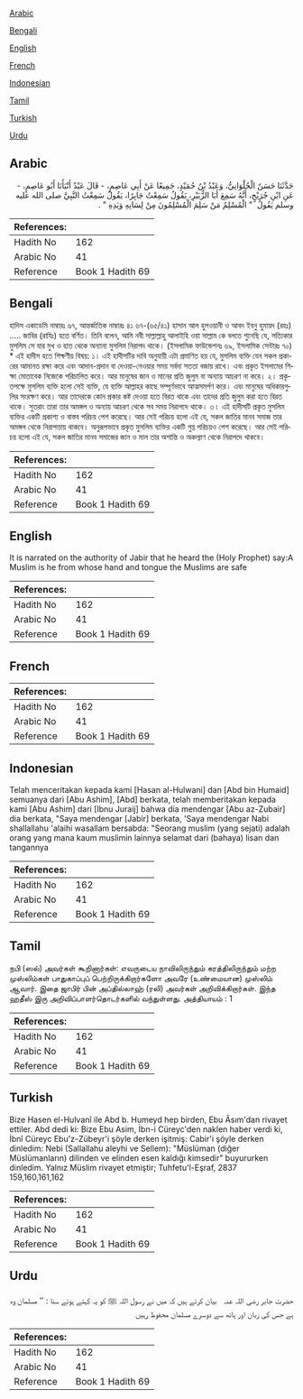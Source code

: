 [Arabic](#arabic)

[Bengali](#bengali)

[English](#english)

[French](#french)

[Indonesian](#indonesian)

[Tamil](#tamil)

[Turkish](#turkish)

[Urdu](#urdu)

## Arabic


<div dir="rtl" lang="ar" style={{fontSize:'larger',backgroundColor:'#f8f9fa',padding:20}}>
حَدَّثَنَا حَسَنٌ الْحُلْوَانِيُّ، وَعَبْدُ بْنُ حُمَيْدٍ، جَمِيعًا عَنْ أَبِي عَاصِمٍ، - قَالَ عَبْدٌ أَنْبَأَنَا أَبُو عَاصِمٍ، - عَنِ ابْنِ جُرَيْجٍ، أَنَّهُ سَمِعَ أَبَا الزُّبَيْرِ، يَقُولُ سَمِعْتُ جَابِرًا، يَقُولُ سَمِعْتُ النَّبِيَّ صلى الله عليه وسلم يَقُولُ ‏ "‏ الْمُسْلِمُ مَنْ سَلِمَ الْمُسْلِمُونَ مِنْ لِسَانِهِ وَيَدِهِ ‏"‏ ‏.‏
</div>
<div style={{backgroundColor:'#f8f9fa',padding:20, marginBottom: 10}}><table> <thead> <tr> <th>References:</th> <th></th> </tr> </thead> <tbody><tr><td>Hadith No</td><td>162</td></tr><tr><td>Arabic No</td><td>41</td></tr><tr><td>Reference</td><td>Book 1 Hadith 69</td></tr></tbody></table></div>

## Bengali


<div dir="ltr" lang="bn" style={{fontSize:'larger',backgroundColor:'#f8f9fa',padding:20}}>
হাদিস একাডেমি নাম্বারঃ ৬৭, আন্তর্জাতিক নাম্বারঃ ৪১ ৬৭-(৬৫/৪১) হাসান আল হুলওয়ানী ও আবদ ইবনু হুমায়দ (রহঃ) ..... জাবির (রাযিঃ) হতে বর্ণিত। তিনি বলেন, আমি নবী সাল্লাল্লাহু আলাইহি ওয়া সাল্লাম কে বলতে শুনেছি যে, সত্যিকার মুসলিম সে যার মুখ ও হাত থেকে অন্যান্য মুসলিম নিরাপদ থাকে। (ইসলামিক ফাউন্ডেশনঃ ৬৯, ইসলামিক সেন্টারঃ ৭০) * এই হাদীস হতে শিক্ষণীয় বিষয়: ১। এই হাদীসটির দাবি অনুযায়ী এটা প্রমাণিত হয় যে, মুসলিম ব্যক্তি যেন সকল প্রকারের আমানত রক্ষা করে এবং আদান-প্রদান বা দেওয়া-নেওয়ার সময় সর্বদা সততা বজায় রাখে। এবং প্রকৃত ইসলামের শিক্ষা মোতাবেক নিজেকে পরিচালিত করে। আর মানুষের জান ও মানের প্রতি জুলুম বা অন্যায় আচরণ না করে। ২। প্রকৃতপক্ষে মুসলিম ব্যক্তি হলো সেই ব্যক্তি, যে ব্যক্তি আল্লাহর কাছে সম্পূর্ণভাবে আত্মসমর্পণ করে। এবং মানুষের অধিকারগুলির সংরক্ষণ করে। আর তাদেরকে কোন প্রকার কষ্ট দেওয়া হতে বিরত থাকে এবং তাদের প্রতি জুলুম করা হতে বিরত থাকে। সুতরাং তারা তার অমঙ্গল ও অন্যায় আচরণ থেকে সব সময় নিরাপদে থাকে। ৩। এই হাদীসটি প্রকৃত মুসলিম ব্যক্তির একটি প্রকাশ্য ও বাস্তব পরিচয় পেশ করেছে। আর সেই পরিচয় হলো এই যে, সকল জাতির মানব সমাজ তার অমঙ্গল থেকে নিরাপত্তায় থাকবে। অনুরূপভাবে প্রকৃত মুসলিম ব্যক্তির একটি গুপ্ত পরিচয়ও পেশ করেছে। আর সেই পরিচয় হলো এই যে, সকল জাতির মানব সমাজের জান ও মাল তার অশান্তি ও অকল্যাণ থেকে নিরাপদে থাকবে।
</div>
<div style={{backgroundColor:'#f8f9fa',padding:20, marginBottom: 10}}><table> <thead> <tr> <th>References:</th> <th></th> </tr> </thead> <tbody><tr><td>Hadith No</td><td>162</td></tr><tr><td>Arabic No</td><td>41</td></tr><tr><td>Reference</td><td>Book 1 Hadith 69</td></tr></tbody></table></div>

## English


<div dir="ltr" lang="en" style={{fontSize:'larger',backgroundColor:'#f8f9fa',padding:20}}>
It is narrated on the authority of Jabir that he heard the (Holy Prophet) say:A Muslim is he from whose hand and tongue the Muslims are safe
</div>
<div style={{backgroundColor:'#f8f9fa',padding:20, marginBottom: 10}}><table> <thead> <tr> <th>References:</th> <th></th> </tr> </thead> <tbody><tr><td>Hadith No</td><td>162</td></tr><tr><td>Arabic No</td><td>41</td></tr><tr><td>Reference</td><td>Book 1 Hadith 69</td></tr></tbody></table></div>

## French


<div dir="ltr" lang="fr" style={{fontSize:'larger',backgroundColor:'#f8f9fa',padding:20}}>

</div>
<div style={{backgroundColor:'#f8f9fa',padding:20, marginBottom: 10}}><table> <thead> <tr> <th>References:</th> <th></th> </tr> </thead> <tbody><tr><td>Hadith No</td><td>162</td></tr><tr><td>Arabic No</td><td>41</td></tr><tr><td>Reference</td><td>Book 1 Hadith 69</td></tr></tbody></table></div>

## Indonesian


<div dir="ltr" lang="id" style={{fontSize:'larger',backgroundColor:'#f8f9fa',padding:20}}>
Telah menceritakan kepada kami [Hasan al-Hulwani] dan [Abd bin Humaid] semuanya dari [Abu Ashim], [Abd] berkata, telah memberitakan kepada kami [Abu Ashim] dari [Ibnu Juraij] bahwa dia mendengar [Abu az-Zubair] dia berkata, "Saya mendengar [Jabir] berkata, 'Saya mendengar Nabi shallallahu 'alaihi wasallam bersabda: "Seorang muslim (yang sejati) adalah orang yang mana kaum muslimin lainnya selamat dari (bahaya) lisan dan tangannya
</div>
<div style={{backgroundColor:'#f8f9fa',padding:20, marginBottom: 10}}><table> <thead> <tr> <th>References:</th> <th></th> </tr> </thead> <tbody><tr><td>Hadith No</td><td>162</td></tr><tr><td>Arabic No</td><td>41</td></tr><tr><td>Reference</td><td>Book 1 Hadith 69</td></tr></tbody></table></div>

## Tamil


<div dir="ltr" lang="ta" style={{fontSize:'larger',backgroundColor:'#f8f9fa',padding:20}}>
நபி (ஸல்) அவர்கள் கூறினார்கள்: எவருடைய நாவிலிருந்தும் கரத்திலிருந்தும் மற்ற முஸ்லிம்கள் பாதுகாப்புப் பெற்றிருக்கிறார்களோ அவரே (உண்மையான) முஸ்லிம் ஆவார். இதை ஜாபிர் பின் அப்தில்லாஹ் (ரலி) அவர்கள் அறிவிக்கிறார்கள். இந்த ஹதீஸ் இரு அறிவிப்பாளர்தொடர்களில் வந்துள்ளது. அத்தியாயம் : 1
</div>
<div style={{backgroundColor:'#f8f9fa',padding:20, marginBottom: 10}}><table> <thead> <tr> <th>References:</th> <th></th> </tr> </thead> <tbody><tr><td>Hadith No</td><td>162</td></tr><tr><td>Arabic No</td><td>41</td></tr><tr><td>Reference</td><td>Book 1 Hadith 69</td></tr></tbody></table></div>

## Turkish


<div dir="ltr" lang="tr" style={{fontSize:'larger',backgroundColor:'#f8f9fa',padding:20}}>
Bize Hasen el-Hulvanî ile Abd b. Humeyd hep birden, Ebu Âsım'dan rivayet ettiler. Abd dedi ki: Bize Ebu Asim, İbn-i Cüreyc'den naklen haber verdi ki, İbnî Cüreyc Ebu'z-Zübeyr'i şöyle der­ken işitmiş: Cabir'i şöyle derken dinledim: Nebi (Sallallahu aleyhi ve Sellem): "Müslüman (diğer Müslümanların) dilinden ve elinden esen kaldığı kimsedir" buyururken dinledim. Yalnız Müslim rivayet etmiştir; Tuhfetu'l-Eşraf, 2837 159,160,161,162
</div>
<div style={{backgroundColor:'#f8f9fa',padding:20, marginBottom: 10}}><table> <thead> <tr> <th>References:</th> <th></th> </tr> </thead> <tbody><tr><td>Hadith No</td><td>162</td></tr><tr><td>Arabic No</td><td>41</td></tr><tr><td>Reference</td><td>Book 1 Hadith 69</td></tr></tbody></table></div>

## Urdu


<div dir="rtl" lang="ur" style={{fontSize:'larger',backgroundColor:'#f8f9fa',padding:20}}>
حضرت جابر ‌رضی ‌اللہ ‌عنہ ‌ ‌ بیان کرتے ہیں کہ میں نے رسول اللہ ﷺ کو یہ کہتے ہوئے سنا : ’’ مسلمان وہ ہے جس کی زبان اور ہاتھ سے دوسرے مسلمان محفوظ رہیں
</div>
<div style={{backgroundColor:'#f8f9fa',padding:20, marginBottom: 10}}><table> <thead> <tr> <th>References:</th> <th></th> </tr> </thead> <tbody><tr><td>Hadith No</td><td>162</td></tr><tr><td>Arabic No</td><td>41</td></tr><tr><td>Reference</td><td>Book 1 Hadith 69</td></tr></tbody></table></div>